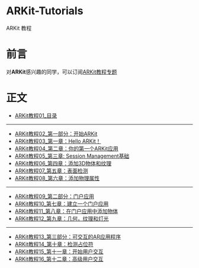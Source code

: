 # ARKit-Tutorials
ARKit 教程
# 前言

对**ARKit**感兴趣的同学，可以订阅[ARKit教程专题](https://www.jianshu.com/c/0b507e43f83e)

# 正文

* [ARKit教程01_目录](https://www.jianshu.com/p/ccbf76e88153)
***
* [ARKit教程02_第一部分：开始ARKit](https://www.jianshu.com/p/93c27c4e5cf9)
* [ARKit教程03_第一章：Hello ARKit！](https://www.jianshu.com/p/f246ce28ad37)
* [ARKit教程04_第二章：你的第一个ARKit应用](https://www.jianshu.com/p/a71f396e35a5)
* [ARKit教程05_第三章: Session Management基础](https://www.jianshu.com/p/4347a1b1febf)
* [ARKit教程06_第四章：添加3D物体和纹理](https://www.jianshu.com/p/d36b2cb281fa)
* [ARKit教程07_第五章：表面检测](https://www.jianshu.com/p/8dbb4580ff47)
* [ARKit教程08_第六章：添加物理属性](https://www.jianshu.com/p/f7156238f43a)
***
* [ARKit教程09_第二部分：门户应用](https://www.jianshu.com/p/e202e985c68a)
* [ARKit教程10_第七章：建立一个门户应用](https://www.jianshu.com/p/d9a081d3bbe7)
* [ARKit教程11_第八章：在门户应用中添加物体](https://www.jianshu.com/p/c944830437a2)
* [ARKit教程12_第九章：几何，纹理和灯光](https://www.jianshu.com/p/8d46ad78ffbd)
***
* [ARKit教程13_第三部分：可交互的AR应用程序](https://www.jianshu.com/p/b6a38e4f5e1a)
* [ARKit教程14_第十章：检测占位符](https://www.jianshu.com/p/5b799b3390ea)
* [ARKit教程15_第十一章：开始用户交互](https://www.jianshu.com/p/dfffaa88c7f0)
* [ARKit教程16_第十二章：高级用户交互](https://www.jianshu.com/p/a71fda5601b7)
